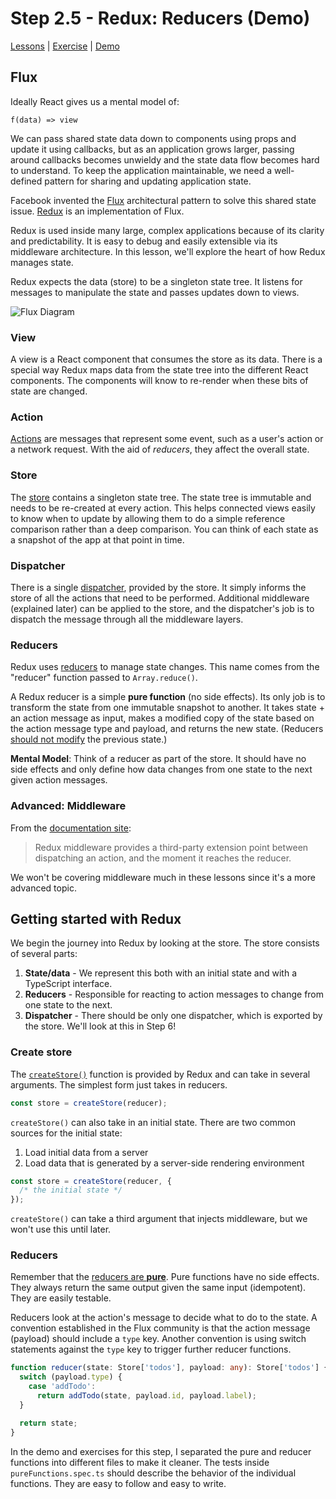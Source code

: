 # Step 2.5 - Redux: Reducers (Demo)

[Lessons](../) | [Exercise](./exercise/) | [Demo](./demo/)

## Flux

Ideally React gives us a mental model of:

```
f(data) => view
```

We can pass shared state data down to components using props and update it using callbacks, but as an application grows larger, passing around callbacks becomes unwieldy and the state data flow becomes hard to understand. To keep the application maintainable, we need a well-defined pattern for sharing and updating application state.

Facebook invented the [Flux](https://facebook.github.io/flux/) architectural pattern to solve this shared state issue. [Redux](https://redux.js.org/) is an implementation of Flux.

Redux is used inside many large, complex applications because of its clarity and predictability. It is easy to debug and easily extensible via its middleware architecture. In this lesson, we'll explore the heart of how Redux manages state.

Redux expects the data (store) to be a singleton state tree. It listens for messages to manipulate the state and passes updates down to views.

![Flux Diagram](../assets/flux.png)

### View

A view is a React component that consumes the store as its data. There is a special way Redux maps data from the state tree into the different React components. The components will know to re-render when these bits of state are changed.

### Action

[Actions](https://redux.js.org/basics/actions) are messages that represent some event, such as a user's action or a network request. With the aid of *reducers*, they affect the overall state.

### Store

The [store](https://redux.js.org/basics/store) contains a singleton state tree. The state tree is immutable and needs to be re-created at every action. This helps connected views easily to know when to update by allowing them to do a simple reference comparison rather than a deep comparison. You can think of each state as a snapshot of the app at that point in time.

### Dispatcher

There is a single [dispatcher](https://redux.js.org/basics/data-flow), provided by the store. It simply informs the store of all the actions that need to be performed. Additional middleware (explained later) can be applied to the store, and the dispatcher's job is to dispatch the message through all the middleware layers.

### Reducers

Redux uses [reducers](https://redux.js.org/basics/reducers) to manage state changes. This name comes from the "reducer" function passed to `Array.reduce()`.

A Redux reducer is a simple **pure function** (no side effects). Its only job is to transform the state from one immutable snapshot to another. It takes state + an action message as input, makes a modified copy of the state based on the action message type and payload, and returns the new state. (Reducers [should not modify](https://redux.js.org/introduction/three-principles#state-is-read-only) the previous state.)

**Mental Model**: Think of a reducer as part of the store. It should have no side effects and only define how data changes from one state to the next given action messages.

### Advanced: Middleware

From the [documentation site](https://redux.js.org/advanced/middleware):

> Redux middleware provides a third-party extension point between dispatching an action, and the moment it reaches the reducer.

We won't be covering middleware much in these lessons since it's a more advanced topic.

## Getting started with Redux

We begin the journey into Redux by looking at the store. The store consists of several parts:

1. **State/data** - We represent this both with an initial state and with a TypeScript interface.
2. **Reducers** - Responsible for reacting to action messages to change from one state to the next.
3. **Dispatcher** - There should be only one dispatcher, which is exported by the store. We'll look at this in Step 6!

### Create store

The [`createStore()`](https://redux.js.org/api/createstore) function is provided by Redux and can take in several arguments. The simplest form just takes in reducers.

```ts
const store = createStore(reducer);
```

`createStore()` can also take in an initial state. There are two common sources for the initial state:

1. Load initial data from a server
2. Load data that is generated by a server-side rendering environment

```ts
const store = createStore(reducer, {
  /* the initial state */
});
```

`createStore()` can take a third argument that injects middleware, but we won't use this until later.

### Reducers

Remember that the [reducers are **pure**](https://redux.js.org/introduction/three-principles#changes-are-made-with-pure-functions). Pure functions have no side effects. They always return the same output given the same input (idempotent). They are easily testable.

Reducers look at the action's message to decide what to do to the state. A convention established in the Flux community is that the action message (payload) should include a `type` key. Another convention is using switch statements against the `type` key to trigger further reducer functions.

```ts
function reducer(state: Store['todos'], payload: any): Store['todos'] {
  switch (payload.type) {
    case 'addTodo':
      return addTodo(state, payload.id, payload.label);
  }

  return state;
}
```

In the demo and exercises for this step, I separated the pure and reducer functions into different files to make it cleaner. The tests inside `pureFunctions.spec.ts` should describe the behavior of the individual functions. They are easy to follow and easy to write.
